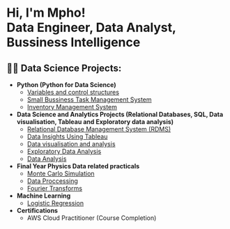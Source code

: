 <h1>Hi, I'm Mpho! <br/>Data Engineer</a>, Data Analyst</a>, Bussiness Intelligence</a></h1>

<h2>👨‍💻 Data Science Projects:</h2>

- <b>Python (Python for Data Science)</b>
  - [Variables and control structures](https://github.com/Mpho-Tshabalala/Variables-and-control-structures-)
  - [Small Bussiness Task Management System](https://github.com/Mpho-Tshabalala/Files-)
  - [Inventory Management System](https://github.com/Mpho-Tshabalala/Object-Oriented-Programming)
- <b>Data Science and Analytics Projects (Relational Databases, SQL, Data visualisation, Tableau and Exploratory data analysis)</b>
  - [Relational Database Management System (RDMS)](https://github.com/Mpho-Tshabalala/Databases)
  - [Data Insights Using Tableau](https://github.com/Mpho-Tshabalala/Tableau)
  - [Data visualisation and analysis](https://github.com/Mpho-Tshabalala/Data-Visualisation-and-Analysis)
  - [Exploratory Data Analysis](https://github.com/Mpho-Tshabalala/Exploratory-Data-Analysis)
  - [Data Analysis](https://github.com/Mpho-Tshabalala/Data-Analysis)
- <b>Final Year Physics Data related practicals</b>
  - [Monte Carlo Simulation](https://github.com/Mpho-Tshabalala/Monte-Carlo-SimulationC)
  - [Data Proccessing](https://github.com/Mpho-Tshabalala/Data-Processing)
  - [Fourier Transforms](https://github.com/Mpho-Tshabalala/Fourier-Transforms)
- <b>Machine Learning</b>
  - [Logistic Regression]()
- <b>Certifications</b>
  - AWS Cloud Practitioner (Course Completion)


<!--
**joshmadakor1/joshmadakor1** is a ✨ _special_ ✨ repository because its `README.md` (this file) appears on your GitHub profile.

Here are some ideas to get you started:

- 🔭 I’m currently working on ...
- 🌱 I’m currently learning ...
- 👯 I’m looking to collaborate on ...
- 🤔 I’m looking for help with ...
- 💬 Ask me about ...
- 📫 How to reach me: ...
- 😄 Pronouns: ...
- ⚡ Fun fact: ...
-->

